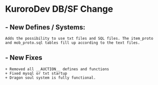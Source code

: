 # KuroroDev DB/SF Change


## - New Defines / Systems: ##
``Adds the possibility to use txt files and SQL files. The item_proto and mob_proto.sql tables fill up according to the text files.  ``

## - New Fixes
```
+ Removed all __AUCTION__ defines and functions
+ Fixed mysql or txt startup 
+ Dragon soul system is fully functional.
```

